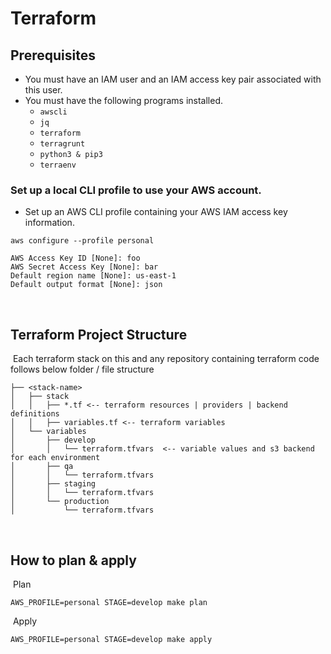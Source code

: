 # Terraform

## Prerequisites
* You must have an IAM user and an IAM access key pair associated with this user.
* You must have the following programs installed.
    * `awscli`
    * `jq`
    * `terraform`
    * `terragrunt`
    * `python3 & pip3`
    * `terraenv`
​
### Set up a local CLI profile to use your AWS account.
* Set up an AWS CLI profile containing your AWS IAM access key information.
​
```
aws configure --profile personal
​
AWS Access Key ID [None]: foo
AWS Secret Access Key [None]: bar
Default region name [None]: us-east-1
Default output format [None]: json
```
​
## Terraform Project Structure
​
Each terraform stack on this and any repository containing terraform code follows below folder / file structure
​
```
├── <stack-name>
│   ├── stack
│   │   ├── *.tf <-- terraform resources | providers | backend definitions
│   │   ├── variables.tf <-- terraform variables
│   └── variables
│       ├── develop
│       │   └── terraform.tfvars  <-- variable values and s3 backend for each environment
│       ├── qa
│       │   └── terraform.tfvars
│       ├── staging
│       │   └── terraform.tfvars 
│       └── production
│           └── terraform.tfvars
```
​
## How to plan & apply
​
Plan
​
```
AWS_PROFILE=personal STAGE=develop make plan
```
​
Apply
​
```
AWS_PROFILE=personal STAGE=develop make apply
```

